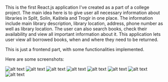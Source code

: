 This is the first React.js application I've created as a part of a college project.
The main idea here is to give user all necessary information about libraries in Split, Solin, Kaštela and Trogir in one place.
The information include main library description, library location, address, phone number as well as library location.
The user can also search books, check their availability and view all important information about it.
This application lets user view all borrowed books, when and where they need to be returned.

This is just a frontend part, with some functionalities implemented.

Here are some screenshots:

![alt text](https://github.com/azunab00/HCI/blob/master/screenshots/homepage.PNG)
![alt text](https://github.com/azunab00/HCI/blob/master/screenshots/news.PNG)
![alt text](https://github.com/azunab00/HCI/blob/master/screenshots/news_mobile.PNG)
![alt text](https://github.com/azunab00/HCI/blob/master/screenshots/location.PNG)
![alt text](https://github.com/azunab00/HCI/blob/master/screenshots/location_mobile.PNG)
![alt text](https://github.com/azunab00/HCI/blob/master/screenshots/search.PNG)
![alt text](https://github.com/azunab00/HCI/blob/master/screenshots/login.PNG)
![alt text](https://github.com/azunab00/HCI/blob/master/screenshots/borrowed.PNG)

